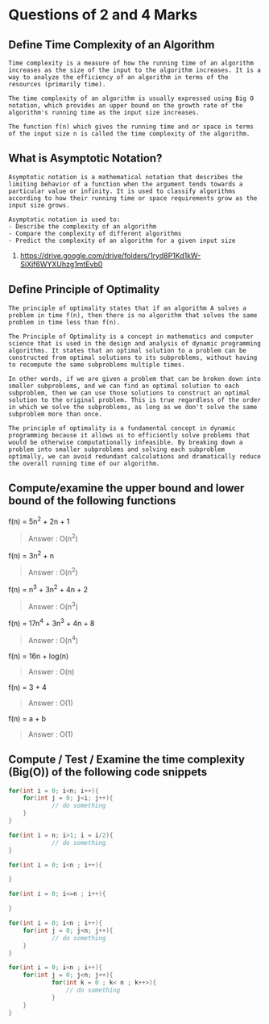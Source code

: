 # Questions of 2 and 4 Marks

## Define Time Complexity of an Algorithm

```text
Time complexity is a measure of how the running time of an algorithm increases as the size of the input to the algorithm increases. It is a way to analyze the efficiency of an algorithm in terms of the resources (primarily time).

The time complexity of an algorithm is usually expressed using Big O notation, which provides an upper bound on the growth rate of the algorithm's running time as the input size increases.

The function f(n) which gives the running time and or space in terms of the input size n is called the time complexity of the algorithm.
```

## What is Asymptotic Notation?

```text
Asymptotic notation is a mathematical notation that describes the limiting behavior of a function when the argument tends towards a particular value or infinity. It is used to classify algorithms according to how their running time or space requirements grow as the input size grows.

Asymptotic notation is used to:
- Describe the complexity of an algorithm
- Compare the complexity of different algorithms
- Predict the complexity of an algorithm for a given input size
```

<!-- Link -->

1. <https://drive.google.com/drive/folders/1ryd8P1Kd1kW-SiXjf6WYXUhzg1mtEvb0>

## Define Principle of Optimality

```text
The principle of optimality states that if an algorithm A solves a problem in time f(n), then there is no algorithm that solves the same problem in time less than f(n).

The Principle of Optimality is a concept in mathematics and computer science that is used in the design and analysis of dynamic programming algorithms. It states that an optimal solution to a problem can be constructed from optimal solutions to its subproblems, without having to recompute the same subproblems multiple times.

In other words, if we are given a problem that can be broken down into smaller subproblems, and we can find an optimal solution to each subproblem, then we can use those solutions to construct an optimal solution to the original problem. This is true regardless of the order in which we solve the subproblems, as long as we don't solve the same subproblem more than once.

The principle of optimality is a fundamental concept in dynamic programming because it allows us to efficiently solve problems that would be otherwise computationally infeasible. By breaking down a problem into smaller subproblems and solving each subproblem optimally, we can avoid redundant calculations and dramatically reduce the overall running time of our algorithm.

```

## Compute/examine the upper bound and lower bound of the following functions

f(n) = 5n<sup>2</sup> + 2n + 1

> Answer : O(n<sup>2</sup>)

f(n) = 3n<sup>2</sup> + n

> Answer : O(n<sup>2</sup>)

f(n) = n<sup>3</sup> + 3n<sup>2</sup> + 4n + 2

> Answer : O(n<sup>3</sup>)

f(n) = 17n<sup>4</sup> + 3n<sup>3</sup> + 4n + 8

> Answer : O(n<sup>4</sup>)

f(n) = 16n + log(n)

> Answer : O(n)

f(n) = 3 + 4

> Answer : O(1)

f(n) = a + b

> Answer : O(1)

## Compute / Test / Examine the time complexity (Big(O)) of the following code snippets

```c++
for(int i = 0; i<n; i++){
    for(int j = 0; j<i; j++){
            // do something 
    }
}
```

```c++
for(int i = n; i>1; i = i/2){
            // do something 
}
```

```c++
for(int i = 0; i<n ; i++){

}
```

```c++
for(int i = 0; i<=n ; i++){

}
```

```c++
for(int i = 0; i<n ; i++){
    for(int j = 0; j<n; j++){
            // do something 
    }
}
```

```c++
for(int i = 0; i<n ; i++){
    for(int j = 0; j<n; j++){
            for(int k = 0 ; k< n ; k++>){
                // do something 
            }
    }
}
